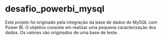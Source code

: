 # desafio_powerbi_mysql
Este projeto foi originado pela integração da base de dados do MySQL com Power BI. O objetivo consiste em realizar uma pequena caracterização dos dados. Os valores são originados de uma base de teste.
